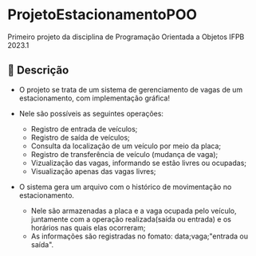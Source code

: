 # ProjetoEstacionamentoPOO

Primeiro projeto da disciplina de Programação Orientada a Objetos IFPB 2023.1

## 🚗 Descrição
- O projeto se trata de um sistema de gerenciamento de vagas de um estacionamento, com implementação gráfica!

- Nele são possíveis as seguintes operações:
  - Registro de entrada de veículos;
  - Registro de saída de veículos;
  - Consulta da localização de um veículo por meio da placa;
  - Registro de transferência de veículo (mudança de vaga);
  - Vizualização das vagas, informando se estão livres ou ocupadas;
  - Visualização apenas das vagas livres;
  
- O sistema gera um arquivo com o histórico de movimentação no estacionamento.
  - Nele são armazenadas a placa e a vaga ocupada pelo veículo, juntamente com a operação realizada(saída ou entrada) e os horários nas quais elas ocorreram;
  - As informações são registradas no fomato: data;vaga;"entrada ou saída".

